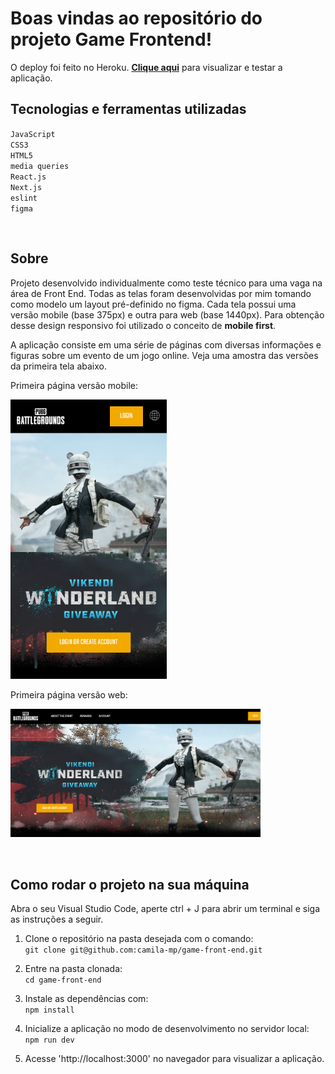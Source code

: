 # Boas vindas ao repositório do projeto Game Frontend!

O deploy foi feito no Heroku. **<a href="https://game-frontend-9671.herokuapp.com/">Clique aqui</a>** para visualizar e testar a aplicação.

## Tecnologias e ferramentas utilizadas

`JavaScript`\
`CSS3`\
`HTML5`\
`media queries`\
`React.js`\
`Next.js`\
`eslint`\
`figma`

&nbsp;
## Sobre

Projeto desenvolvido individualmente como teste técnico para uma vaga na área de Front End. Todas as telas foram desenvolvidas por mim tomando como modelo um layout pré-definido no figma. Cada tela possui uma versão mobile (base 375px) e outra para web (base 1440px). Para obtenção desse design responsivo foi utilizado o conceito de **mobile first**.

A aplicação consiste em uma série de páginas com diversas informações e figuras sobre um evento de um jogo online. Veja uma amostra das versões da primeira tela abaixo.

Primeira página versão mobile:

<img src="./public/Assets/mobile_screenshot.png" width="250">

Primeira página versão web:

<img src="./public/Assets/web_screenshot.png" width="400">

&nbsp;
## Como rodar o projeto na sua máquina

Abra o seu Visual Studio Code, aperte ctrl + J para abrir um terminal e siga as instruções a seguir.

1. Clone o repositório na pasta desejada com o comando:\
`git clone git@github.com:camila-mp/game-front-end.git`

2. Entre na pasta clonada:\
`cd game-front-end`

3. Instale as dependências com:\
`npm install`

4. Inicialize a aplicação no modo de desenvolvimento no servidor local:\
`npm run dev`

5. Acesse 'http://localhost:3000' no navegador para visualizar a aplicação.
